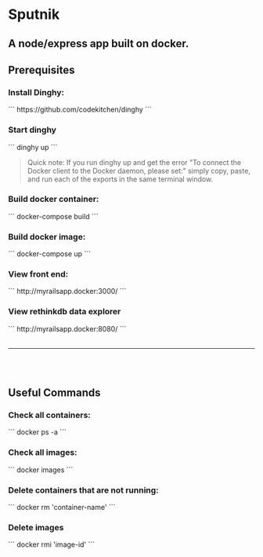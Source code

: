 # Sputnik
<h2>A node/express app built on docker.</h2>

<h2>Prerequisites</h2>
<h3>Install Dinghy:</h3>
```
https://github.com/codekitchen/dinghy
```

<h3>Start dinghy</h3>
```
dinghy up
```

>Quick note: If you run dinghy up and get the error "To connect the Docker client to the Docker daemon, please set:" simply copy, paste, and run each of the exports in the same terminal window.

<h3>Build docker container:</h3>
```
docker-compose build
```

<h3>Build docker image:</h3>
```
docker-compose up
```

<h3>View front end:</h3>
```
http://myrailsapp.docker:3000/
```

<h3>View rethinkdb data explorer</h3>
```
http://myrailsapp.docker:8080/
```

<br>
<br>
<hr>
<br>
<br>

<h2>Useful Commands</h2>
<h3>Check all containers:</h3>
```
docker ps -a
```

<h3>Check all images:</h3>
```
docker images
```

<h3>Delete containers that are not running:</h3>
```
docker rm 'container-name'
```

<h3>Delete images</h3>
```
docker rmi 'image-id'
```

